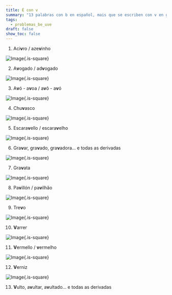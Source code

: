 ```yaml
---
title: É con v
summary: "13 palabras con b en español, mais que se escriben con v en galego/portugués\r\n"
tags:
  - problemas_be_uve
draft: false
show_toc: false
---
```

<article>

1. Aci**v**ro / aze**v**inho
   
![Image](/img/acivro_azevinho.jpeg){.is-square}

</article>

<article>

2. A**v**ogado / ad**v**ogado

![Image](/img/avogado_advogado.jpeg){.is-square}

</article>

<article>

3. A**v**ó - a**v**oa / a**v**ô - a**v**ó

![Image](/img/avo_avoa.jpeg){.is-square}
   
</article>

<article>

4. Chu**v**asco

![Image](/img/chuvasco.jpeg){.is-square}
   
</article>

<article>

5. Escara**v**ello / escara**v**elho

![Image](/img/escaravelho.jpg){.is-square}
   
</article>

<article>

6. Gra**v**ar, gra**v**ado, gra**v**adora... e todas as derivadas

![Image](/img/gravadora.jpeg){.is-square}
   
</article>

<article>

7. Gra**v**ata

![Image](/img/gravata.jpeg){.is-square}

</article>

<article>

8. Pa**v**illón / pa**v**ilhão

![Image](/img/pavilhao.jpg){.is-square}
   
</article>

<article>

9. Tre**v**o

![Image](/img/trevo.jpg){.is-square}
   
</article>

<article>

10. **V**arrer

![Image](/img/varrer.jpeg){.is-square}
   
</article>

<article>

11. **V**ermello / **v**ermelho

![Image](/img/vermelho.jpeg){.is-square}

</article>

<article>

12. **V**erniz

![Image](/img/verniz.jpeg){.is-square}
   
</article>

<article>

13. **V**ulto, a**v**ultar, a**v**ultado... e todas as derivadas
   
</article>
